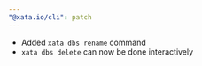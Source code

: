 ```yaml
---
"@xata.io/cli": patch
---
```


- Added `xata dbs rename` command
- `xata dbs delete` can now be done interactively
